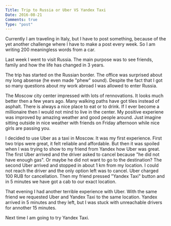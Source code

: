 ```yaml
---
Title: Trip to Russia or Uber VS Yandex Taxi
Date: 2016-08-21
Comments: true
Type: "post"
---
```


Currently I am traveling in Italy, but I have to post something, because of the yet another challenge where I have to make a post every week. 
So I am writing 200 meaningless words from a car.

<!--more-->

Last week I went to visit Russia. The main purpose was to see friends, family and how the life has changed in 3 years.

The trip has started on the Russian border. The office was surprised about my long absense (he even made "phew" sound).
Despite the fact that I got so many questions about my work abroad I was allowed to enter Russia. 

The Moscow city center impressed with lots of rennovations.
It looks much better then a few years ago. Many walking paths have got tiles instead of asphalt.
There is always a nice place to eat or to drink. If I ever become a millionaire then I would not mind to live in the center.
My positive experiene was improved by amazing weather and good people around.
Just imagine sitting outside in nice weather with friends on Friday afternoon while nice girls are passing you.

I decided to use Uber as a taxi in Moscow. It was my first experience. 
First two trips were great, it felt reliable and affordable.
But then it was spoiled when I was trying to show to my friend from Yandex how Uber was great.
The first Uber arrived and the driver asked to cancel because "he did not have enough gas". Or maybe he did not want to go to the destination?
The second Uber arrived and stopped in about 1 km from my location.
I could not reach the driver and the only option left was to cancel. Uber charged 100 RUB for cancellation. 
Then my friend pressed "Yandex Taxi" button and in 5 minutes we have got a cab to our exact location.

That evening I had another terrible experience with Uber. With the same friend we requested Uber and Yandex Taxi to the same location. Yandex arrived in 5 minutes and they left, but I was stuck with unreachable drivers for annother 15 minutes.

Next time I am going to try Yandex Taxi.
